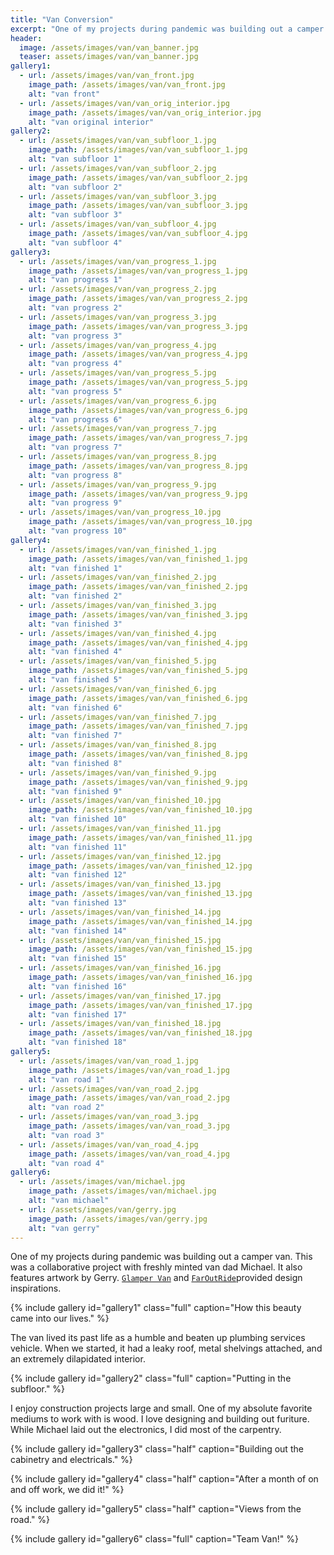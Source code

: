 ```yaml
---
title: "Van Conversion"
excerpt: "One of my projects during pandemic was building out a camper van."
header:
  image: /assets/images/van/van_banner.jpg
  teaser: assets/images/van/van_banner.jpg
gallery1:
  - url: /assets/images/van/van_front.jpg
    image_path: /assets/images/van/van_front.jpg
    alt: "van front"
  - url: /assets/images/van/van_orig_interior.jpg
    image_path: /assets/images/van/van_orig_interior.jpg
    alt: "van original interior"
gallery2:
  - url: /assets/images/van/van_subfloor_1.jpg
    image_path: /assets/images/van/van_subfloor_1.jpg
    alt: "van subfloor 1"
  - url: /assets/images/van/van_subfloor_2.jpg
    image_path: /assets/images/van/van_subfloor_2.jpg
    alt: "van subfloor 2"
  - url: /assets/images/van/van_subfloor_3.jpg
    image_path: /assets/images/van/van_subfloor_3.jpg
    alt: "van subfloor 3"
  - url: /assets/images/van/van_subfloor_4.jpg
    image_path: /assets/images/van/van_subfloor_4.jpg
    alt: "van subfloor 4"
gallery3:
  - url: /assets/images/van/van_progress_1.jpg
    image_path: /assets/images/van/van_progress_1.jpg
    alt: "van progress 1"
  - url: /assets/images/van/van_progress_2.jpg
    image_path: /assets/images/van/van_progress_2.jpg
    alt: "van progress 2"
  - url: /assets/images/van/van_progress_3.jpg
    image_path: /assets/images/van/van_progress_3.jpg
    alt: "van progress 3"
  - url: /assets/images/van/van_progress_4.jpg
    image_path: /assets/images/van/van_progress_4.jpg
    alt: "van progress 4"
  - url: /assets/images/van/van_progress_5.jpg
    image_path: /assets/images/van/van_progress_5.jpg
    alt: "van progress 5"
  - url: /assets/images/van/van_progress_6.jpg
    image_path: /assets/images/van/van_progress_6.jpg
    alt: "van progress 6"
  - url: /assets/images/van/van_progress_7.jpg
    image_path: /assets/images/van/van_progress_7.jpg
    alt: "van progress 7"
  - url: /assets/images/van/van_progress_8.jpg
    image_path: /assets/images/van/van_progress_8.jpg
    alt: "van progress 8"
  - url: /assets/images/van/van_progress_9.jpg
    image_path: /assets/images/van/van_progress_9.jpg
    alt: "van progress 9"
  - url: /assets/images/van/van_progress_10.jpg
    image_path: /assets/images/van/van_progress_10.jpg
    alt: "van progress 10"
gallery4:
  - url: /assets/images/van/van_finished_1.jpg
    image_path: /assets/images/van/van_finished_1.jpg
    alt: "van finished 1"
  - url: /assets/images/van/van_finished_2.jpg
    image_path: /assets/images/van/van_finished_2.jpg
    alt: "van finished 2"
  - url: /assets/images/van/van_finished_3.jpg
    image_path: /assets/images/van/van_finished_3.jpg
    alt: "van finished 3"
  - url: /assets/images/van/van_finished_4.jpg
    image_path: /assets/images/van/van_finished_4.jpg
    alt: "van finished 4"
  - url: /assets/images/van/van_finished_5.jpg
    image_path: /assets/images/van/van_finished_5.jpg
    alt: "van finished 5"
  - url: /assets/images/van/van_finished_6.jpg
    image_path: /assets/images/van/van_finished_6.jpg
    alt: "van finished 6"
  - url: /assets/images/van/van_finished_7.jpg
    image_path: /assets/images/van/van_finished_7.jpg
    alt: "van finished 7"
  - url: /assets/images/van/van_finished_8.jpg
    image_path: /assets/images/van/van_finished_8.jpg
    alt: "van finished 8"
  - url: /assets/images/van/van_finished_9.jpg
    image_path: /assets/images/van/van_finished_9.jpg
    alt: "van finished 9"
  - url: /assets/images/van/van_finished_10.jpg
    image_path: /assets/images/van/van_finished_10.jpg
    alt: "van finished 10"
  - url: /assets/images/van/van_finished_11.jpg
    image_path: /assets/images/van/van_finished_11.jpg
    alt: "van finished 11"
  - url: /assets/images/van/van_finished_12.jpg
    image_path: /assets/images/van/van_finished_12.jpg
    alt: "van finished 12"
  - url: /assets/images/van/van_finished_13.jpg
    image_path: /assets/images/van/van_finished_13.jpg
    alt: "van finished 13"
  - url: /assets/images/van/van_finished_14.jpg
    image_path: /assets/images/van/van_finished_14.jpg
    alt: "van finished 14"
  - url: /assets/images/van/van_finished_15.jpg
    image_path: /assets/images/van/van_finished_15.jpg
    alt: "van finished 15"
  - url: /assets/images/van/van_finished_16.jpg
    image_path: /assets/images/van/van_finished_16.jpg
    alt: "van finished 16"
  - url: /assets/images/van/van_finished_17.jpg
    image_path: /assets/images/van/van_finished_17.jpg
    alt: "van finished 17"
  - url: /assets/images/van/van_finished_18.jpg
    image_path: /assets/images/van/van_finished_18.jpg
    alt: "van finished 18"
gallery5:
  - url: /assets/images/van/van_road_1.jpg
    image_path: /assets/images/van/van_road_1.jpg
    alt: "van road 1"
  - url: /assets/images/van/van_road_2.jpg
    image_path: /assets/images/van/van_road_2.jpg
    alt: "van road 2"
  - url: /assets/images/van/van_road_3.jpg
    image_path: /assets/images/van/van_road_3.jpg
    alt: "van road 3"
  - url: /assets/images/van/van_road_4.jpg
    image_path: /assets/images/van/van_road_4.jpg
    alt: "van road 4"
gallery6:
  - url: /assets/images/van/michael.jpg
    image_path: /assets/images/van/michael.jpg
    alt: "van michael"
  - url: /assets/images/van/gerry.jpg
    image_path: /assets/images/van/gerry.jpg
    alt: "van gerry"
---
```




One of my projects during pandemic was building out a camper van. This was a collaborative project with freshly minted van dad Michael. It also features artwork by Gerry. [`Glamper Van`](https://www.glampervan.us/) and [`FarOutRide`](https://faroutride.com/)provided design inspirations.

{% include gallery id="gallery1" class="full" caption="How this beauty came into our lives." %}

The van lived its past life as a humble and beaten up plumbing services vehicle. When we started, it had a leaky roof, metal shelvings attached, and an extremely dilapidated interior. 

{% include gallery id="gallery2" class="full" caption="Putting in the subfloor." %}

I enjoy construction projects large and small. One of my absolute favorite mediums to work with is wood. I love designing and building out furiture. While Michael laid out the electronics, I did most of the carpentry.

{% include gallery id="gallery3" class="half" caption="Building out the cabinetry and electricals." %}

{% include gallery id="gallery4" class="half" caption="After a month of on and off work, we did it!" %}

{% include gallery id="gallery5" class="half" caption="Views from the road." %}

{% include gallery id="gallery6" class="full" caption="Team Van!" %}
